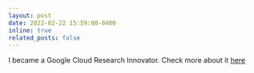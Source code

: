 ```yaml
---
layout: post
date: 2022-02-22 15:59:00-0400
inline: true
related_posts: false
---
```


I became a Google Cloud Research Innovator. Check more about it [here](https://cloud.google.com/edu/researchers/innovators)
